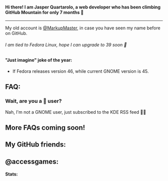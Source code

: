 #### Hi there! I am Jasper Quartarolo, a web developer who has been climbing GitHub Mountain for only 7 months 🌛

_______________________________________________________________________________________________________________________________________________________________________

My old account is [@MarkupMaster](https://github.com/MarkupMaster), in case you have seen my name before on GitHub.

###### I am tied to Fedora Linux, hope I can upgrade to 39 soon 🤞

#### "Just imagine" joke of the year:

- If Fedora releases version 46, while current GNOME version is 45.

## FAQ:

### Wait, are you a 👣 user?

Nah, I'm not a GNOME user, just subscribed to the KDE RSS feed 🧑‍🍼

<h2>More FAQs coming soon!</h2>

## My GitHub friends:

<h2>@accessgames:</h2>

<h4>Stats:</h4>

<a href="https://github.com/accessgames">
  
</a>
